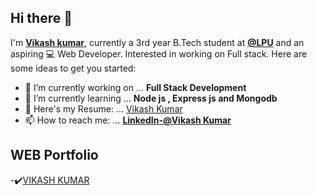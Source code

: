 ## Hi there 👋

I'm **[Vikash kumar](https://vikashkumar3428.github.io/myreactportfolio/#/)**, currently a 3rd year B.Tech student at **[@LPU](https://www.lpu.in/)** and an aspiring 💻 Web Developer. Interested in working on Full stack. 
Here are some ideas to get you started:

- 🔭 I’m currently working on ...  **Full Stack Development**
- 🌱 I’m currently learning ...  **Node js , Express js and Mongodb**
- 📃 Here's my Resume: ... [Vikash Kumar](https://github.com/Vikashkumar3428/Resume/blob/master/Vikash%20kumar-Resume.pdf)
- 📫 How to reach me: ... 
     **[LinkedIn-@Vikash Kumar](https://www.linkedin.com/in/vikash-kumar-b94847190/)**
     
     
## WEB Portfolio 
   -✔️[VIKASH KUMAR](https://vikashkumar3428.github.io/myreactportfolio/#/)
